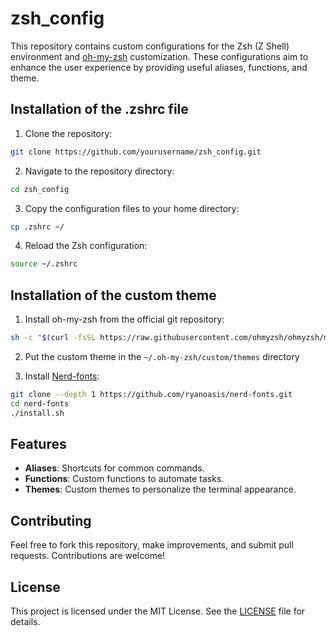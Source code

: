 # zsh_config

This repository contains custom configurations for the Zsh (Z Shell) environment and [oh-my-zsh](https://github.com/ohmyzsh/ohmyzsh/tree/master) customization. These configurations aim to enhance the user experience by providing useful aliases, functions, and theme.

## Installation of the .zshrc file

1. Clone the repository:
```sh
git clone https://github.com/yourusername/zsh_config.git
```

2. Navigate to the repository directory:
```sh
cd zsh_config
```

3. Copy the configuration files to your home directory:
```sh
cp .zshrc ~/
```

4. Reload the Zsh configuration:
```sh
source ~/.zshrc
```

## Installation of the custom theme

1. Install oh-my-zsh from the official git repository:
```sh
sh -c "$(curl -fsSL https://raw.githubusercontent.com/ohmyzsh/ohmyzsh/master/tools/install.sh)"
```

2. Put the custom theme in the `~/.oh-my-zsh/custom/themes` directory

3. Install [Nerd-fonts](https://github.com/ryanoasis/nerd-fonts):
```sh
git clone --depth 1 https://github.com/ryanoasis/nerd-fonts.git
cd nerd-fonts
./install.sh
```

## Features

- **Aliases**: Shortcuts for common commands.
- **Functions**: Custom functions to automate tasks.
- **Themes**: Custom themes to personalize the terminal appearance.

## Contributing

Feel free to fork this repository, make improvements, and submit pull requests. Contributions are welcome!

## License

This project is licensed under the MIT License. See the [LICENSE](LICENSE) file for details.